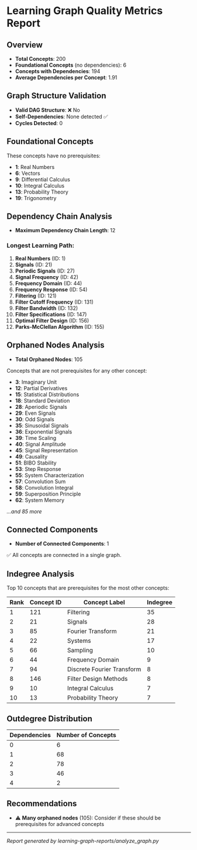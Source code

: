 # Learning Graph Quality Metrics Report

## Overview

- **Total Concepts**: 200
- **Foundational Concepts** (no dependencies): 6
- **Concepts with Dependencies**: 194
- **Average Dependencies per Concept**: 1.91

## Graph Structure Validation

- **Valid DAG Structure**: ❌ No
- **Self-Dependencies**: None detected ✅
- **Cycles Detected**: 0

## Foundational Concepts

These concepts have no prerequisites:

- **1**: Real Numbers
- **6**: Vectors
- **9**: Differential Calculus
- **10**: Integral Calculus
- **13**: Probability Theory
- **19**: Trigonometry

## Dependency Chain Analysis

- **Maximum Dependency Chain Length**: 12

### Longest Learning Path:

1. **Real Numbers** (ID: 1)
2. **Signals** (ID: 21)
3. **Periodic Signals** (ID: 27)
4. **Signal Frequency** (ID: 42)
5. **Frequency Domain** (ID: 44)
6. **Frequency Response** (ID: 54)
7. **Filtering** (ID: 121)
8. **Filter Cutoff Frequency** (ID: 131)
9. **Filter Bandwidth** (ID: 132)
10. **Filter Specifications** (ID: 147)
11. **Optimal Filter Design** (ID: 156)
12. **Parks-McClellan Algorithm** (ID: 155)

## Orphaned Nodes Analysis

- **Total Orphaned Nodes**: 105

Concepts that are not prerequisites for any other concept:

- **3**: Imaginary Unit
- **12**: Partial Derivatives
- **15**: Statistical Distributions
- **18**: Standard Deviation
- **28**: Aperiodic Signals
- **29**: Even Signals
- **30**: Odd Signals
- **35**: Sinusoidal Signals
- **36**: Exponential Signals
- **39**: Time Scaling
- **40**: Signal Amplitude
- **45**: Signal Representation
- **49**: Causality
- **51**: BIBO Stability
- **53**: Step Response
- **55**: System Characterization
- **57**: Convolution Sum
- **58**: Convolution Integral
- **59**: Superposition Principle
- **62**: System Memory

*...and 85 more*

## Connected Components

- **Number of Connected Components**: 1

✅ All concepts are connected in a single graph.

## Indegree Analysis

Top 10 concepts that are prerequisites for the most other concepts:

| Rank | Concept ID | Concept Label | Indegree |
|------|-----------|---------------|----------|
| 1 | 121 | Filtering | 35 |
| 2 | 21 | Signals | 28 |
| 3 | 85 | Fourier Transform | 21 |
| 4 | 22 | Systems | 17 |
| 5 | 66 | Sampling | 10 |
| 6 | 44 | Frequency Domain | 9 |
| 7 | 94 | Discrete Fourier Transform | 8 |
| 8 | 146 | Filter Design Methods | 8 |
| 9 | 10 | Integral Calculus | 7 |
| 10 | 13 | Probability Theory | 7 |

## Outdegree Distribution

| Dependencies | Number of Concepts |
|--------------|--------------------|
| 0 | 6 |
| 1 | 68 |
| 2 | 78 |
| 3 | 46 |
| 4 | 2 |

## Recommendations

- ⚠️ **Many orphaned nodes** (105): Consider if these should be prerequisites for advanced concepts

---

*Report generated by learning-graph-reports/analyze_graph.py*
